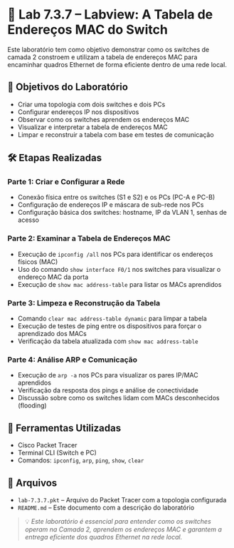 # 🧪 Lab 7.3.7 – Labview: A Tabela de Endereços MAC do Switch

Este laboratório tem como objetivo demonstrar como os switches de camada 2 constroem e utilizam a tabela de endereços MAC para encaminhar quadros Ethernet de forma eficiente dentro de uma rede local.

## 🎯 Objetivos do Laboratório

- Criar uma topologia com dois switches e dois PCs
- Configurar endereços IP nos dispositivos
- Observar como os switches aprendem os endereços MAC
- Visualizar e interpretar a tabela de endereços MAC
- Limpar e reconstruir a tabela com base em testes de comunicação

## 🛠️ Etapas Realizadas

### Parte 1: Criar e Configurar a Rede
- Conexão física entre os switches (S1 e S2) e os PCs (PC-A e PC-B)
- Configuração de endereços IP e máscara de sub-rede nos PCs
- Configuração básica dos switches: hostname, IP da VLAN 1, senhas de acesso

### Parte 2: Examinar a Tabela de Endereços MAC
- Execução de `ipconfig /all` nos PCs para identificar os endereços físicos (MAC)
- Uso do comando `show interface F0/1` nos switches para visualizar o endereço MAC da porta
- Execução de `show mac address-table` para listar os MACs aprendidos

### Parte 3: Limpeza e Reconstrução da Tabela
- Comando `clear mac address-table dynamic` para limpar a tabela
- Execução de testes de ping entre os dispositivos para forçar o aprendizado dos MACs
- Verificação da tabela atualizada com `show mac address-table`

### Parte 4: Análise ARP e Comunicação
- Execução de `arp -a` nos PCs para visualizar os pares IP/MAC aprendidos
- Verificação da resposta dos pings e análise de conectividade
- Discussão sobre como os switches lidam com MACs desconhecidos (flooding)

## 🧰 Ferramentas Utilizadas

- Cisco Packet Tracer
- Terminal CLI (Switch e PC)
- Comandos: `ipconfig`, `arp`, `ping`, `show`, `clear`

## 📎 Arquivos

- `lab-7.3.7.pkt` – Arquivo do Packet Tracer com a topologia configurada
- `README.md` – Este documento com a descrição do laboratório

> 💡 *Este laboratório é essencial para entender como os switches operam na Camada 2, aprendem os endereços MAC e garantem a entrega eficiente dos quadros Ethernet na rede local.*
